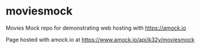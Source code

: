 # moviesmock
Movies Mock repo for demonstrating web hosting with https://amock.io 

Page hosted with amock.io at
https://www.amock.io/api/k32y/moviesmock
